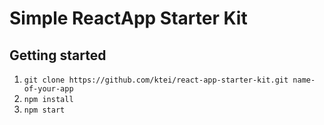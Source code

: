# Simple ReactApp Starter Kit

## Getting started
1. `git clone https://github.com/ktei/react-app-starter-kit.git name-of-your-app`
2. `npm install`
3. `npm start`
